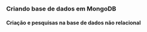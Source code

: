 <h3>Criando base de dados em MongoDB</h3>
<h4> Criação e pesquisas na base de dados não relacional</h4>
